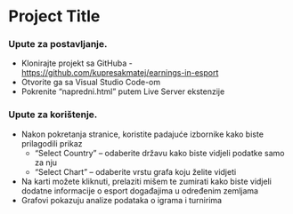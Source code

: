 # Project Title

### Upute za postavljanje.
- Klonirajte projekt sa GitHuba - https://github.com/kupresakmatej/earnings-in-esport
- Otvorite ga sa Visual Studio Code-om
- Pokrenite “napredni.html” putem Live Server ekstenzije
### Upute za korištenje.
- Nakon pokretanja stranice, koristite padajuće izbornike kako biste prilagodili prikaz
    - “Select Country” – odaberite državu kako biste vidjeli podatke samo za nju
    - “Select Chart” – odaberite vrstu grafa koju želite vidjeti
- Na karti možete kliknuti, prelaziti mišem te zumirati kako biste vidjeli dodatne informacije o esport događajima u određenim zemljama
- Grafovi pokazuju analize podataka o igrama i turnirima
